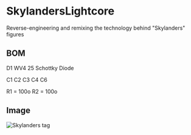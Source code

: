 # SkylandersLightcore
Reverse-engineering and remixing the technology behind "Skylanders" figures

## BOM
D1 WV4 25 Schottky Diode

C1
C2
C3
C4
C6

R1 = 100o
R2 = 100o

## Image
![Skylanders tag](https://github.com/playfultechnology/Skylanders/blob/master/Skylanders.png)
